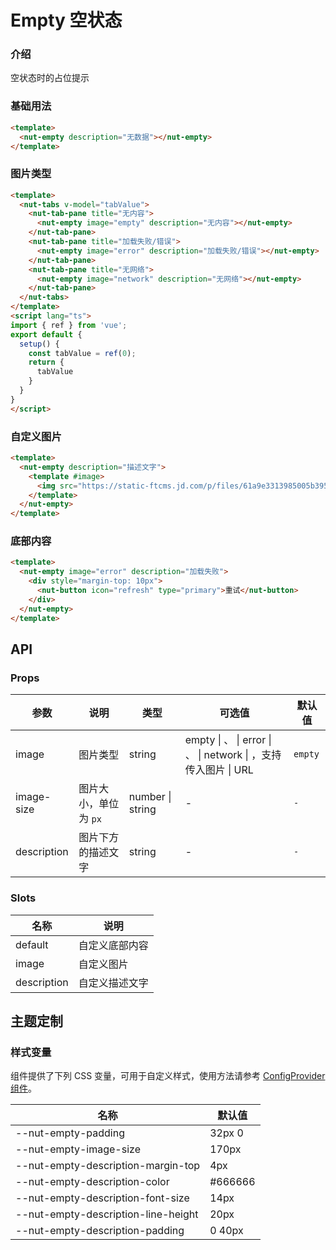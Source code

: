 # Empty 空状态

### 介绍

空状态时的占位提示

### 基础用法

```html
<template>
  <nut-empty description="无数据"></nut-empty>
</template>
```

### 图片类型

```html
<template>
  <nut-tabs v-model="tabValue">
    <nut-tab-pane title="无内容">
      <nut-empty image="empty" description="无内容"></nut-empty>
    </nut-tab-pane>
    <nut-tab-pane title="加载失败/错误">
      <nut-empty image="error" description="加载失败/错误"></nut-empty>
    </nut-tab-pane>
    <nut-tab-pane title="无网络">
      <nut-empty image="network" description="无网络"></nut-empty>
    </nut-tab-pane>
  </nut-tabs>
</template>
<script lang="ts">
import { ref } from 'vue';
export default {
  setup() {
    const tabValue = ref(0);
    return {
      tabValue
    }
  }
}
</script>
```

### 自定义图片

```html
<template>
  <nut-empty description="描述文字">
    <template #image>
      <img src="https://static-ftcms.jd.com/p/files/61a9e3313985005b3958672e.png" />
    </template>
  </nut-empty>
</template>
```

### 底部内容

```html
<template>
  <nut-empty image="error" description="加载失败">
    <div style="margin-top: 10px">
      <nut-button icon="refresh" type="primary">重试</nut-button>
    </div>
  </nut-empty>
</template>
```

## API

### Props

| 参数        | 说明                 | 类型             | 可选值                                                       | 默认值  |
|-------------|--------------------|------------------|--------------------------------------------------------------|---------|
| image       | 图片类型             | string           | empty \| 、 \| error \| 、 \| network \| ，支持传入图片  \| URL | `empty` |
| image-size  | 图片大小，单位为 `px` | number \| string | -                                                            | `-`     |
| description | 图片下方的描述文字   | string           | -                                                            | `-`     |

### Slots

| 名称        | 说明           |
|-------------|--------------|
| default     | 自定义底部内容 |
| image       | 自定义图片     |
| description | 自定义描述文字 |

## 主题定制

### 样式变量

组件提供了下列 CSS 变量，可用于自定义样式，使用方法请参考 [ConfigProvider 组件](/components/basic/configprovider)。

| 名称                                | 默认值  |
|-------------------------------------|---------|
| --nut-empty-padding                 | 32px 0  |
| --nut-empty-image-size              | 170px   |
| --nut-empty-description-margin-top  | 4px     |
| --nut-empty-description-color       | #666666 |
| --nut-empty-description-font-size   | 14px    |
| --nut-empty-description-line-height | 20px    |
| --nut-empty-description-padding     | 0 40px  |
